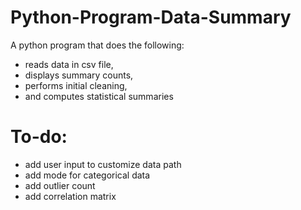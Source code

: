 # Python-Program-Data-Summary
A python program that does the following:
- reads data in csv file,
- displays summary counts,
- performs initial cleaning,
- and computes statistical summaries


# To-do:
- add user input to customize data path
- add mode for categorical data
- add outlier count
- add correlation matrix
